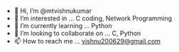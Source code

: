 - 👋 Hi, I’m @mtvishnukumar
- 👀 I’m interested in ... C coding, Network Programming
- 🌱 I’m currently learning ... Python
- 💞️ I’m looking to collaborate on ... C, Python
- 📫 How to reach me ... vishnu200629@gmail.com

<!---
mtvishnukumar/mtvishnukumar is a ✨ special ✨ repository because its `README.md` (this file) appears on your GitHub profile.
You can click the Preview link to take a look at your changes.
--->
